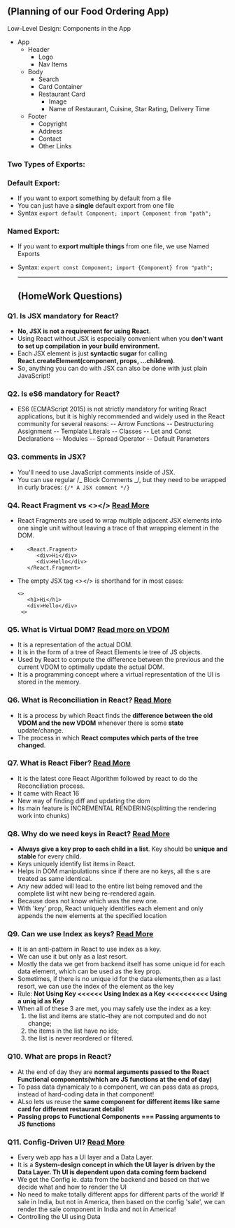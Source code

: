 ## (Planning of our Food Ordering App)

Low-Level Design: Components in the App

- App
  - Header
    - Logo
    - Nav Items
  - Body
    - Search
    - Card Container
    - Restaurant Card
      - Image
      - Name of Restaurant, Cuisine, Star Rating, Delivery Time
  - Footer
    - Copyright
    - Address
    - Contact
    - Other Links

### Two Types of Exports:

### Default Export:

- If you want to export something by default from a file
- You can just have a **single** default export from one file
- Syntax
  `export default Component;
import Component from "path";`

### Named Export:

- If you want to **export multiple things** from one file, we use Named Exports
- Syntax:
  `export const Component;
import {Component} from "path";`

  ***

  ## (HomeWork Questions)

### Q1. Is JSX mandatory for React?

- **No, JSX is not a requirement for using React**.
- Using React without JSX is especially convenient when you **don’t want to set up compilation in your build environment.**
- Each JSX element is just **syntactic sugar** for calling **React.createElement(component, props, ...children)**.
- So, anything you can do with JSX can also be done with just plain JavaScript!

### Q2. Is eS6 mandatory for React?

- ES6 (ECMAScript 2015) is not strictly mandatory for writing React applications, but it is highly recommended and widely used in the React community for several reasons:
  -- Arrow Functions
  -- Destructuring Assignment
  -- Template Literals
  -- Classes
  -- Let and Const Declarations
  -- Modules
  -- Spread Operator
  -- Default Parameters

### Q3. comments in JSX?

- You'll need to use JavaScript comments inside of JSX.
- You can use regular /_ Block Comments _/, but they need to be wrapped in curly braces: `{/* A JSX comment */}`

### Q4. React Fragment vs <></> [Read More](https://react.dev/reference/react/Fragment)

- React Fragments are used to wrap multiple adjacent JSX elements into one single unit without leaving a trace of that wrapping element in the DOM.
- ```
     <React.Fragment>
        <div>Hi</div>
        <div>Hello</div>
     </React.Fragment>
  ```
- The empty JSX tag <></> is shorthand for <Fragment></Fragment> in most cases:
  ```
  <>
     <h1>Hi</h1>
     <div>Hello</div>
   <>
  ```

### Q5. What is Virtual DOM? [Read more on VDOM](https://legacy.reactjs.org/docs/faq-internals.html)

- It is a representation of the actual DOM.
- It is in the form of a tree of React Elements ie tree of JS objects.
- Used by React to compute the difference between the previous and the current VDOM to optimally update the actual DOM.
- It is a programming concept where a virtual representation of the UI is stored in the memory.

### Q6. What is Reconciliation in React? [Read More](https://legacy.reactjs.org/docs/reconciliation.html)

- It is a process by which React finds the **difference between the old VDOM and the new VDOM** whenever there is some **state** update/change.
- The process in which **React computes which parts of the tree changed**.

### Q7. What is React Fiber? [Read More](https://github.com/acdlite/react-fiber-architecture)

- It is the latest core React Algorithm followed by react to do the Reconciliation process.
- It came with React 16
- New way of finding diff and updating the dom
- Its main feature is INCREMENTAL RENDERING(splitting the rendering work into chunks)

### Q8. Why do we need keys in React? [Read More](https://legacy.reactjs.org/docs/reconciliation.html#keys)

- **Always give a key prop to each child in a list**. Key should be **unique and stable** for every child.
- Keys uniquely identify list items in React.
- Helps in DOM manipulations since if there are no keys, all the <Card/>s are treated as same identical.
- Any new <Card/> added will lead to the entire list being removed and the complete list wiht new <Card/> being re-rendered again.
- Because does not know which <Card/> was the new one.
- With 'key' prop, React uniquely identifies each element and only appends the new elements at the specified location

### Q9. Can we use Index as keys? [Read More](https://robinpokorny.com/blog/index-as-a-key-is-an-anti-pattern/)

- It is an anti-pattern in React to use index as a key.
- We can use it but only as a last resort.
- Mostly the data we get from backend itself has some unique id for each data element, which can be used as the key prop.
- Sometimes, if there is no unique id for the data elements,then as a last resort, we can use the index of the element as the key
- Rule: **Not Using Key <<<<<< Using Index as a Key <<<<<<<<<< Using a uniq id as Key**
- When all of these 3 are met, you may safely use the index as a key:
  1.  the list and items are static–they are not computed and do not change;
  2.  the items in the list have no ids;
  3.  the list is never reordered or filtered.

### Q10. What are props in React?

- At the end of day they are **normal arguments passed to the React Functional components(which are JS functions at the end of day)**
- To pass data dynamicaly to a component, we can pass data as props, instead of hard-coding data in that component!
- ALso lets us reuse the **same component for different items like same card for different restaurant details**!
- **Passing props to Functional Components === Passing arguments to JS functions**

### Q11. Config-Driven UI? [Read More](https://desicoder.hashnode.dev/config-driven-ui)

- Every web app has a UI layer and a Data Layer.
- It is a **System-design concept in which the UI layer is driven by the Data Layer. Th UI is dependent upon data coming form backend**
- We get the Config ie. data from the backend and based on that we decide what and how to render the UI
- No need to make totally different apps for different parts of the world! If sale in India, but not in America, then based on the config 'sale', we can render the sale component in India and not in America!
- Controlling the UI using Data
